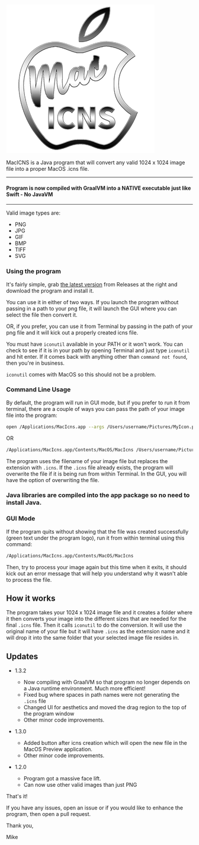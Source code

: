 ![Logo](./img/Logo.png)

MacICNS is a Java program that will convert any valid 1024 x 1024 image file into a proper MacOS .icns file.

---
#### Program is now compiled with GraalVM into a NATIVE executable just like Swift - No JavaVM

---

Valid image types are:
* PNG
* JPG
* GIF
* BMP
* TIFF
* SVG

### Using the program

It's fairly simple, grab [the latest version](https://github.com/EasyG0ing1/MacIcns/releases/latest) from Releases at the right and download the program and install it.

You can use it in either of two ways. If you launch the program without passing in a path to your png file, it will launch the GUI where you can select the file then convert it.

OR, if you prefer, you can use it from Terminal by passing in the path of your png file and it will kick out a properly created icns file.

You must have `iconutil` available in your PATH or it won't work. You can check to see if it is in your path by opening Terminal and just type `iconutil` and hit enter. If it comes back with anything other than `command not found`, then you're in business.

`iconutil` comes with MacOS so this should not be a problem.

### Command Line Usage
By default, the program will run in GUI mode, but if you prefer to run it from terminal, there are a couple of ways you can pass the path of your image file into the program:
```bash
open /Applications/MacIcns.app --args /Users/username/Pictures/MyIcon.png
```
OR
```Bash
/Applications/MacIcns.app/Contents/MacOS/MacIcns /Users/username/Pictures/MyIcon.png
```

The program uses the filename of your image file but replaces the extension with `.icns`. If the `.icns` file already exists, the program will overwrite the file if it is being run from within Terminal. In the GUI, you will have the option of overwriting the file.

### Java libraries are compiled into the app package so no need to install Java.

### GUI Mode
If the program quits without showing that the file was created successfully (green text under the program logo), run it from within terminal using this command:
```Bash
/Applications/MacIcns.app/Contents/MacOS/MacIcns
```
Then, try to process your image again but this time when it exits, it should kick out an error message that will help you understand why it wasn't able to process the file.

## How it works

The program takes your 1024 x 1024 image file and it creates a folder where it then converts your image into the different sizes that are needed for the final `.icns` file. Then it calls `iconutil` to do the conversion. It will use the original name of your file but it will have `.icns` as the extension name and it will drop it into the same folder that your selected image file resides in.

## Updates
* 1.3.2
  * Now compiling with GraalVM so that program no longer depends on a Java runtime environment. Much more efficient!
  * Fixed bug where spaces in path names were not generating the `.icns` file
  * Changed UI for aesthetics and moved the drag region to the top of the program window
  * Other minor code improvements.

* 1.3.0
  * Added button after icns creation which will open the new file in the MacOS Preview application.
  * Other minor code improvements.

* 1.2.0
  * Program got a massive face lift.
  * Can now use other valid images than just PNG

That's it!

If you have any issues, open an issue or if you would like to enhance the program, then open a pull request.

Thank you,

Mike
